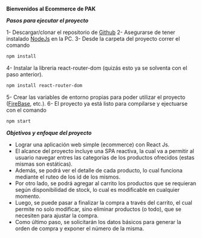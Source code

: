 **Bienvenidos al Ecommerce de PAK**

**_Pasos para ejecutar el proyecto_**

1- Descargar/clonar el repositorio de [Github](https://github.com/)
2- Asegurarse de tener instalado [NodeJs](https://nodejs.org/en/) en la PC.
3- Desde la carpeta del proyecto correr el comando

```sh
npm install
```

4- Instalar la libreria react-router-dom (quizás esto ya se solventa con el paso anterior).

```sh
npm install react-router-dom
```

5- Crear las variables de entorno propias para poder utilizar el proyecto ([FireBase](https://firebase.google.com/?hl=es), etc.).
6- El proyecto ya está listo para compilarse y ejectuarse con el comando

```sh
npm start
```

**_Objetivos y enfoque del proyecto_**

- Lograr una aplicación web simple (ecommerce) con React Js.
- El alcance del proyecto incluye una SPA reactiva, la cual va a permitir al usuario navegar entres las categorías de los productos ofrecidos (estas mismas son estáticas).
- Además, se podrá ver el detalle de cada producto, lo cual funciona mediante el ruteo de los id de los mismos.
- Por otro lado, se podrá agregar al carrito los productos que se requieran según disponibilidad de stock, lo cual es modificable en cualquier momento.
- Luego, se puede pasar a finalizar la compra a través del carrito, el cual permite no solo modificar, sino eliminar productos (o todo), que se necesiten para ajustar la compra.
- Como último paso, se solicitarán los datos básicos para generar la orden de compra y exponer el número de la misma.
